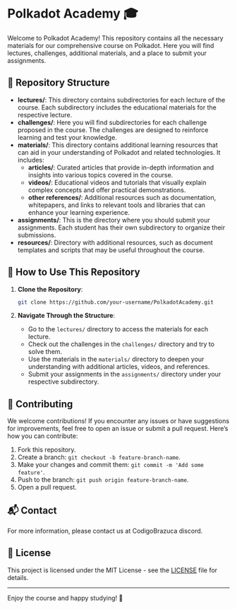# Polkadot Academy 🎓

Welcome to Polkadot Academy! This repository contains all the necessary materials for our comprehensive course on Polkadot. Here you will find lectures, challenges, additional materials, and a place to submit your assignments.

## 📂 Repository Structure

- **lectures/**: This directory contains subdirectories for each lecture of the course. Each subdirectory includes the educational materials for the respective lecture.
- **challenges/**: Here you will find subdirectories for each challenge proposed in the course. The challenges are designed to reinforce learning and test your knowledge.
- **materials/**: This directory contains additional learning resources that can aid in your understanding of Polkadot and related technologies. It includes:
  - **articles/**: Curated articles that provide in-depth information and insights into various topics covered in the course.
  - **videos/**: Educational videos and tutorials that visually explain complex concepts and offer practical demonstrations.
  - **other references/**: Additional resources such as documentation, whitepapers, and links to relevant tools and libraries that can enhance your learning experience.
- **assignments/**: This is the directory where you should submit your assignments. Each student has their own subdirectory to organize their submissions.
- **resources/**: Directory with additional resources, such as document templates and scripts that may be useful throughout the course.

## 🚀 How to Use This Repository

1. **Clone the Repository**:
    ```bash
    git clone https://github.com/your-username/PolkadotAcademy.git
    ```

2. **Navigate Through the Structure**:
    - Go to the `lectures/` directory to access the materials for each lecture.
    - Check out the challenges in the `challenges/` directory and try to solve them.
    - Use the materials in the `materials/` directory to deepen your understanding with additional articles, videos, and references.
    - Submit your assignments in the `assignments/` directory under your respective subdirectory.

## 🤝 Contributing

We welcome contributions! If you encounter any issues or have suggestions for improvements, feel free to open an issue or submit a pull request. Here’s how you can contribute:
1. Fork this repository.
2. Create a branch: `git checkout -b feature-branch-name`.
3. Make your changes and commit them: `git commit -m 'Add some feature'`.
4. Push to the branch: `git push origin feature-branch-name`.
5. Open a pull request.

## 📬 Contact

For more information, please contact us at CodigoBrazuca discord.

## 📄 License

This project is licensed under the MIT License - see the [LICENSE](LICENSE) file for details.

---

Enjoy the course and happy studying! 🌟
